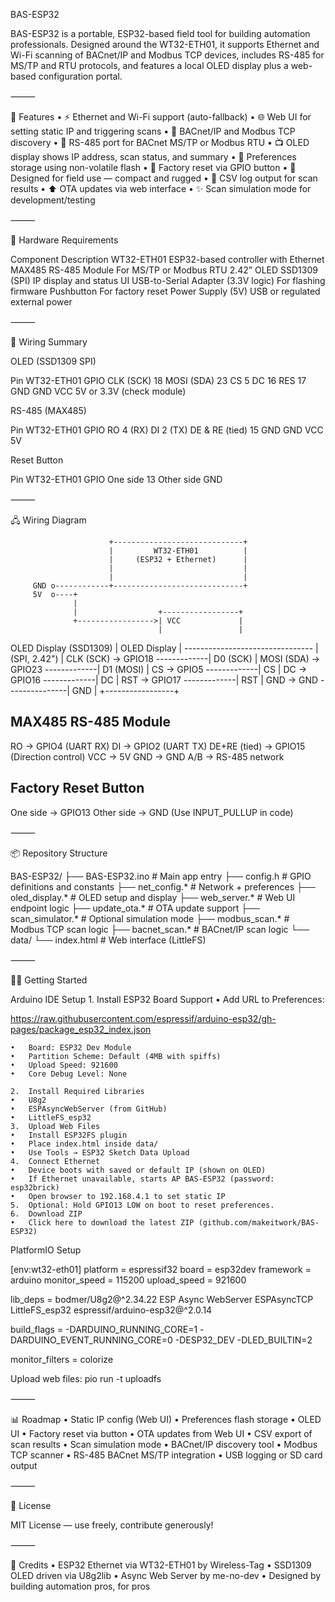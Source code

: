 BAS-ESP32

BAS-ESP32 is a portable, ESP32-based field tool for building automation professionals. Designed around the WT32-ETH01, it supports Ethernet and Wi-Fi scanning of BACnet/IP and Modbus TCP devices, includes RS-485 for MS/TP and RTU protocols, and features a local OLED display plus a web-based configuration portal.

⸻

🚀 Features
	•	⚡ Ethernet and Wi-Fi support (auto-fallback)
	•	🌐 Web UI for setting static IP and triggering scans
	•	🧾 BACnet/IP and Modbus TCP discovery
	•	🔌 RS-485 port for BACnet MS/TP or Modbus RTU
	•	📺 OLED display shows IP address, scan status, and summary
	•	🧠 Preferences storage using non-volatile flash
	•	🔁 Factory reset via GPIO button
	•	🔐 Designed for field use — compact and rugged
	•	📃 CSV log output for scan results
	•	⬆️ OTA updates via web interface
	•	✨ Scan simulation mode for development/testing

⸻

🔧 Hardware Requirements

Component	Description
WT32-ETH01	ESP32-based controller with Ethernet
MAX485 RS-485 Module	For MS/TP or Modbus RTU
2.42” OLED SSD1309 (SPI)	IP display and status UI
USB-to-Serial Adapter (3.3V logic)	For flashing firmware
Pushbutton	For factory reset
Power Supply (5V)	USB or regulated external power


⸻

🔌 Wiring Summary

OLED (SSD1309 SPI)

Pin	WT32-ETH01 GPIO
CLK (SCK)	18
MOSI (SDA)	23
CS	5
DC	16
RES	17
GND	GND
VCC	5V or 3.3V (check module)

RS-485 (MAX485)

Pin	WT32-ETH01 GPIO
RO	4 (RX)
DI	2 (TX)
DE & RE (tied)	15
GND	GND
VCC	5V

Reset Button

Pin	WT32-ETH01 GPIO
One side	13
Other side	GND


⸻

🖧 Wiring Diagram

                          +-----------------------------+
                          |         WT32-ETH01          |
                          |     (ESP32 + Ethernet)      |
                          |                             |
                          |                             |
         GND o------------+-----------------------------+
         5V  o----+                                       
                  |                                       
                  |                  +-----------------+      
                  +----------------->| VCC             |        
                                     |                 |
OLED Display (SSD1309)               | OLED Display    |
--------------------------------     | (SPI, 2.42")    |
  CLK (SCK)   -> GPIO18 -------------| D0 (SCK)        |
  MOSI (SDA)  -> GPIO23 -------------| D1 (MOSI)       |
  CS          -> GPIO5  -------------| CS              |
  DC          -> GPIO16 -------------| DC              |
  RST         -> GPIO17 -------------| RST             |
  GND         -> GND  ---------------| GND             |
                                     +-----------------+

MAX485 RS-485 Module
----------------------
  RO  -> GPIO4   (UART RX)
  DI  -> GPIO2   (UART TX)
  DE+RE (tied) -> GPIO15 (Direction control)
  VCC -> 5V
  GND -> GND
  A/B -> RS-485 network

Factory Reset Button
----------------------
  One side -> GPIO13
  Other side -> GND
  (Use INPUT_PULLUP in code)
  
  

⸻

📦 Repository Structure

BAS-ESP32/
├── BAS-ESP32.ino             # Main app entry
├── config.h                  # GPIO definitions and constants
├── net_config.*              # Network + preferences
├── oled_display.*            # OLED setup and display
├── web_server.*              # Web UI endpoint logic
├── update_ota.*              # OTA update support
├── scan_simulator.*          # Optional simulation mode
├── modbus_scan.*             # Modbus TCP scan logic
├── bacnet_scan.*             # BACnet/IP scan logic
└── data/
    └── index.html           # Web interface (LittleFS)


⸻

👩‍💻 Getting Started

Arduino IDE Setup
	1.	Install ESP32 Board Support
	•	Add URL to Preferences:

https://raw.githubusercontent.com/espressif/arduino-esp32/gh-pages/package_esp32_index.json


	•	Board: ESP32 Dev Module
	•	Partition Scheme: Default (4MB with spiffs)
	•	Upload Speed: 921600
	•	Core Debug Level: None

	2.	Install Required Libraries
	•	U8g2
	•	ESPAsyncWebServer (from GitHub)
	•	LittleFS_esp32
	3.	Upload Web Files
	•	Install ESP32FS plugin
	•	Place index.html inside data/
	•	Use Tools → ESP32 Sketch Data Upload
	4.	Connect Ethernet
	•	Device boots with saved or default IP (shown on OLED)
	•	If Ethernet unavailable, starts AP BAS-ESP32 (password: esp32brick)
	•	Open browser to 192.168.4.1 to set static IP
	5.	Optional: Hold GPIO13 LOW on boot to reset preferences.
	6.	Download ZIP
	•	Click here to download the latest ZIP (github.com/makeitwork/BAS-ESP32)

PlatformIO Setup

[env:wt32-eth01]
platform = espressif32
board = esp32dev
framework = arduino
monitor_speed = 115200
upload_speed = 921600

lib_deps =
  bodmer/U8g2@^2.34.22
  ESP Async WebServer
  ESPAsyncTCP
  LittleFS_esp32
  espressif/arduino-esp32@^2.0.14

build_flags =
  -DARDUINO_RUNNING_CORE=1
  -DARDUINO_EVENT_RUNNING_CORE=0
  -DESP32_DEV
  -DLED_BUILTIN=2

monitor_filters = colorize

Upload web files: pio run -t uploadfs

⸻

📊 Roadmap
	•	Static IP config (Web UI)
	•	Preferences flash storage
	•	OLED UI
	•	Factory reset via button
	•	OTA updates from Web UI
	•	CSV export of scan results
	•	Scan simulation mode
	•	BACnet/IP discovery tool
	•	Modbus TCP scanner
	•	RS-485 BACnet MS/TP integration
	•	USB logging or SD card output

⸻

📄 License

MIT License — use freely, contribute generously!

⸻

🙏 Credits
	•	ESP32 Ethernet via WT32-ETH01 by Wireless-Tag
	•	SSD1309 OLED driven via U8g2lib
	•	Async Web Server by me-no-dev
	•	Designed by building automation pros, for pros
